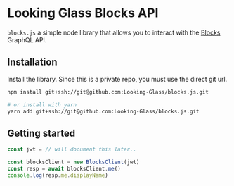 # Looking Glass Blocks API

`blocks.js` a simple node library that allows you to interact with the [Blocks](https://blocks.glass/) GraphQL API. 

## Installation

Install the library. Since this is a private repo, you must use the direct git url.

```sh
npm install git+ssh://git@github.com:Looking-Glass/blocks.js.git

# or install with yarn
yarn add git+ssh://git@github.com:Looking-Glass/blocks.js.git
```

## Getting started

```ts
const jwt = // will document this later..

const blocksClient = new BlocksClient(jwt)
const resp = await blocksClient.me()
console.log(resp.me.displayName)

```